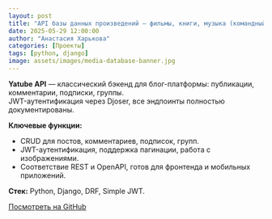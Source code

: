 ```yaml
---
layout: post
title: "API базы данных произведений — фильмы, книги, музыка (командный проект)"
date: 2025-05-29 12:00:00
author: "Анастасия Харькова"
categories: [Проекты]
tags: [python, django]
image: assets/images/media-database-banner.jpg
---
```


**Yatube API** — классический бэкенд для блог-платформы: публикации, комментарии, подписки, группы.  
JWT-аутентификация через Djoser, все эндпоинты полностью документированы.

**Ключевые функции:**
- CRUD для постов, комментариев, подписок, групп.
- JWT-аутентификация, поддержка пагинации, работа с изображениями.
- Соответствие REST и OpenAPI, готов для фронтенда и мобильных приложений.

**Стек:** Python, Django, DRF, Simple JWT.


[Посмотреть на GitHub](https://github.com/AVKharkova/api_yamdb)
